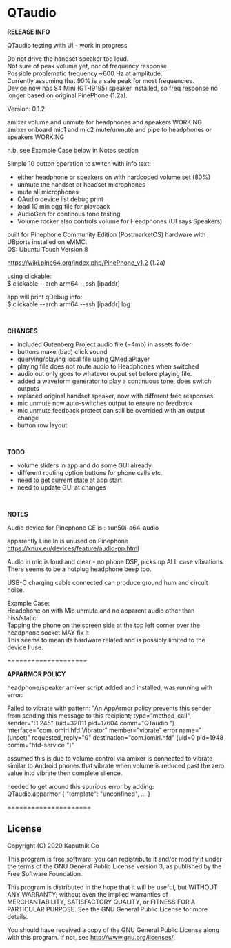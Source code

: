 # QTaudio


**RELEASE INFO**

QTaudio testing with UI - work in progress

Do not drive the handset speaker too loud.<br />
Not sure of peak volume yet, nor of frequency response.<br/>
Possible problematic frequency ~600 Hz at amplitude. <br />
Currently assuming that 90% is a safe peak for most frequencies.<br />
Device now has S4 Mini (GT-I9195) speaker installed, so freq response no longer based on original PinePhone (1.2a).

Version: 0.1.2

amixer volume and unmute for headphones and speakers WORKING<br />
amixer onboard mic1 and mic2 mute/unmute and pipe to headphones or speakers WORKING

n.b. see Example Case below in Notes section

Simple 10 button operation to switch with info text:
- either headphone or speakers on with hardcoded volume set (80%)
- unmute the handset or headset microphones
- mute all microphones
- QAudio device list debug print
- load 10 min ogg file for playback
- AudioGen for continous tone testing
- Volume rocker also controls volume for Headphones (UI says Speakers)

built for Pinephone Community Edition (PostmarketOS) hardware with UBports installed on eMMC.<br />
OS: Ubuntu Touch Version 8

https://wiki.pine64.org/index.php/PinePhone_v1.2 (1.2a)

using clickable:<br />
$ clickable --arch arm64 --ssh [ipaddr]

app will print qDebug info:<br />
$ clickable --arch arm64 --ssh [ipaddr] log

<br />

**CHANGES**

- included Gutenberg Project audio file (~4mb) in assets folder
- buttons make (bad) click sound
- querying/playing local file using QMediaPlayer
- playing file does not route audio to Headphones when switched
- audio out only goes to whatever ouput set before playing file.
- added a waveform generator to play a continuous tone, does switch outputs
- replaced original handset speaker, now with different freq responses.
- mic unmute now auto-switches output to ensure no feedback
- mic unmute feedback protect can still be overrided with an output change
- button row layout


<br />

**TODO**

- volume sliders in app and do some GUI already.<br />
- different routing option buttons for phone calls etc.<br />
- need to get current state at app start
- need to update GUI at changes

<br />

**NOTES**

Audio device for Pinephone CE is : sun50i-a64-audio

apparently Line In is unused on Pinephone
https://xnux.eu/devices/feature/audio-pp.html

Audio in mic is loud and clear - no phone DSP, picks up ALL case vibrations.<br />
There seems to be a hotplug headphone beep too.

USB-C charging cable connected can produce ground hum and circuit noise.

Example Case:<br />
Headphone on with Mic unmute and no apparent audio other than hiss/static:<br />
Tapping the phone on the screen side at the top left corner over the headphone socket MAY fix it<br />
This seems to mean its hardware related and is possibly limited to the device I use.

====================

**APPARMOR POLICY**

headphone/speaker amixer script added and installed, was running with error:

Failed to vibrate with pattern: "An AppArmor policy prevents this sender from sending this message to this recipient; type=\"method_call\", sender=\":1.245\" (uid=32011 pid=17604 comm=\"QTaudio \") interface=\"com.lomiri.hfd.Vibrator\" member=\"vibrate\" error name=\"(unset)\" requested_reply=\"0\" destination=\"com.lomiri.hfd\" (uid=0 pid=1948 comm=\"hfd-service \")"

assumed this is due to volume control via amixer is connected to vibrate similar to Android phones that vibrate when volume is reduced past the zero value into vibrate then complete silence.

needed to get around this spurious error by adding:<br />
QTaudio.apparmor { "template": "unconfined", ... }

=====================


## License

Copyright (C) 2020  Kaputnik Go

This program is free software: you can redistribute it and/or modify it under the terms of the GNU General Public License version 3, as published
by the Free Software Foundation.

This program is distributed in the hope that it will be useful, but WITHOUT ANY WARRANTY; without even the implied warranties of MERCHANTABILITY, SATISFACTORY QUALITY, or FITNESS FOR A PARTICULAR PURPOSE.  See the GNU General Public License for more details.

You should have received a copy of the GNU General Public License along with this program.  If not, see <http://www.gnu.org/licenses/>.
